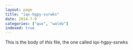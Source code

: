 ```yaml
---
layout: page
title: "iqx-hgpy-ssrwks"
date: 2014-7-9
categories: ["qux", "waldo"]
indexed: true
---
```

This is the body of _this_ file, the one called iqx-hgpy-ssrwks
